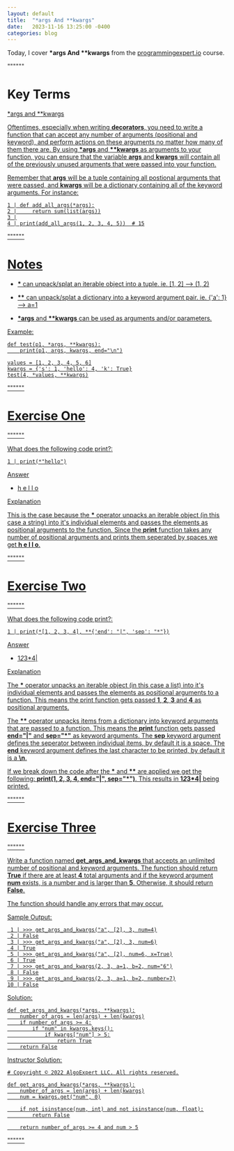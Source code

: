 ```yaml
---
layout: default
title:  "*args And **kwargs"
date:   2023-11-16 13:25:00 -0400
categories: blog
---
```


Today, I cover __*args And **kwargs__ from the [programmingexpert.io][course-site] course.

""""""

# Key Terms

<u>*args and **kwargs<u>

Oftentimes, especially when writing __decorators__, you need to write a function that can accept any number of arguments (positional and keyword), and perform actions on these arguments no matter how many of them there are. By using __*args__ and __**kwargs__ as arguments to your function, you can ensure that the variable __args__ and __kwargs__ will contain all of the previously unused arguments that were passed into your function.

Remember that __args__ will be a tuple containing all postional arguments that were passed, and __kwargs__ will be a dictionary containing all of the keyword arguments. For instance:

    1 | def add_all_args(*args):
    2 |     return sum(list(args))
    3 |
    4 | print(add_all_args(1, 2, 3, 4, 5))  # 15

""""""

# Notes

- __*__ can unpack/splat an iterable object into a tuple. ie. [1, 2] --> (1, 2)

- __**__ can unpack/splat a dictionary into a keyword argument pair. ie. {'a': 1} --> a=1

- __*args__ and __**kwargs__ can be used as arguments and/or parameters.

Example:

    def test(p1, *args, **kwargs):
        print(p1, args, kwargs, end="\n")

    values = [1, 2, 3, 4, 5, 6]
    kwargs = {'s': 1, 'hello': 4, 'k': True}
    test(4, *values, **kwargs)

""""""

# Exercise One

""""""

What does the following code print?:

    1 | print(*"hello")

<u>Answer<u>

- h e l l o

<u>Explanation<u>

This is the case because the __*__ operator unpacks an iterable object (in this case a string) into it's individual elements and passes the elements as positional arguments to the function. Since the __print__ function takes any number of positional arguments and prints them seperated by spaces we get __h e l l o__.

""""""

# Exercise Two

""""""

What does the following code print?:

    1 | print(*[1, 2, 3, 4], **{'end': "|", 'sep': "*"})

<u>Answer<u>

- 1*2*3*4|

<u>Explanation<u>

The __*__ operator unpacks an iterable object (in this case a list) into it's individual elements and passes the elements as positional arguments to a function. This means the print function gets passed __1__, __2__, __3__ and __4__ as positional arguments.

The __\*\*__ operator unpacks items from a dictionary into keyword arguments that are passed to a function. This means the __print__ function gets passed __end="|"__ and __sep="*"__ as keyword arguments. The __sep__ keyword argument defines the seperator between individual items, by default it is a space. The __end__ keyword argument defines the last character to be printed, by default it is a __\n__.

If we break down the code after the __\*__ and __\*\*__ are applied we get the following: __print(1, 2, 3, 4, end="|", sep="\*")__. This results in __1*2*3*4|__ being printed.

""""""

# Exercise Three

""""""

Write a function named __get_args_and_kwargs__ that accepts an unlimited number of positional and keyword arguments. The function should return __True__ if there are at least __4__ total arguments and if the keyword argument __num__ exists, is a number and is larger than __5__. Otherwise, it should return __False__.

The function should handle any errors that may occur.

Sample Output:

     1 | >>> get_args_and_kwargs("a", [2], 3, num=4)
     2 | False
     3 | >>> get_args_and_kwargs("a", [2], 3, num=6)
     4 | True
     5 | >>> get_args_and_kwargs("a", [2], num=6, x=True)
     6 | True
     7 | >>> get_args_and_kwargs(2, 3, a=1, b=2, num="6")
     8 | False
     9 | >>> get_args_and_kwargs(2, 3, a=1, b=2, number=7)
    10 | False

Solution:

    def get_args_and_kwargs(*args, **kwargs):
        number_of_args = len(args) + len(kwargs)
        if number_of_args >= 4:
            if "num" in kwargs.keys():
                if kwargs["num"] > 5:
                    return True
        return False

Instructor Solution:

    # Copyright © 2022 AlgoExpert LLC. All rights reserved.

    def get_args_and_kwargs(*args, **kwargs):
        number_of_args = len(args) + len(kwargs)
        num = kwargs.get("num", 0)

        if not isinstance(num, int) and not isinstance(num, float):
            return False

        return number_of_args >= 4 and num > 5

""""""

[course-site]: https://www.programmingexpert.io/index